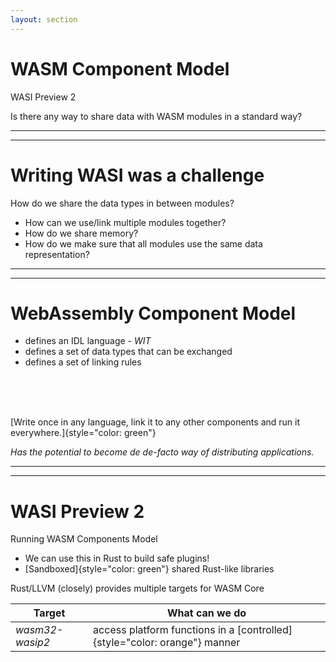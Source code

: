 ```yaml
---
layout: section
---
```


<v-click>

# WASM Component Model
WASI Preview 2

</v-click>

Is there any way to share data with WASM modules in a standard way?

---
---
# Writing WASI was a challenge
How do we share the data types in between modules?

<v-clicks>

- How can we use/link multiple modules together?
- How do we share memory?
- How do we make sure that all modules use the same data representation?

</v-clicks>

---
---
# WebAssembly Component Model

<v-clicks>

- defines an IDL language - *WIT*
- defines a set of data types that can be exchanged
- defines a set of linking rules

</v-clicks>

<br>
<br>
<br>

<v-click>

[Write once in any language, link it to any other components and run it everywhere.]{style="color: green"}

</v-click>

<v-click>

*Has the potential to become de de-facto way of distributing applications.*

</v-click>

---
---
# WASI Preview 2
Running WASM Components Model

- We can use this in Rust to build safe plugins!
- [Sandboxed]{style="color: green"} shared Rust-like libraries

Rust/LLVM (closely) provides multiple targets for WASM Core

| Target | What can we do |
|-|-|
| *wasm32-wasip2* | access platform functions in a [controlled]{style="color: orange"} manner |
